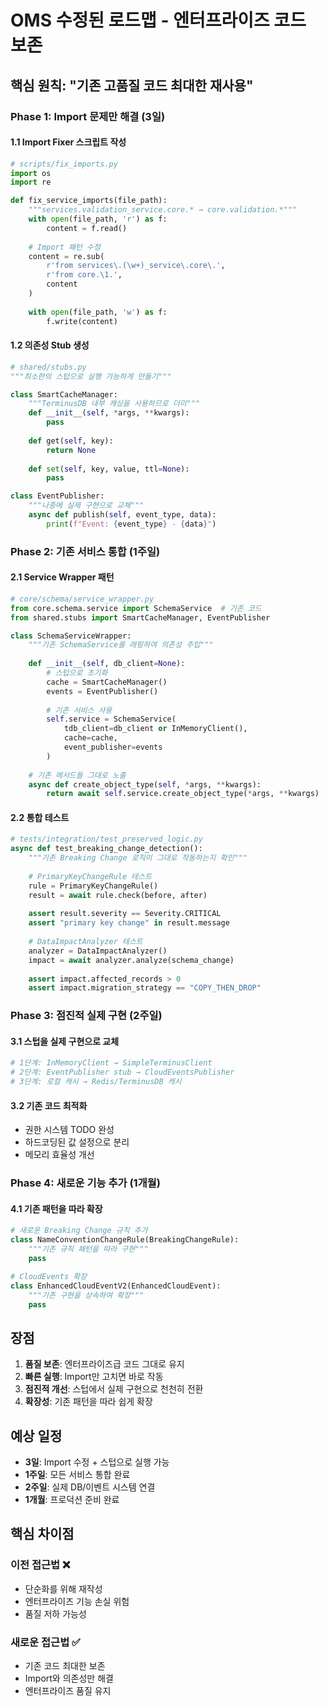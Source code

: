 # OMS 수정된 로드맵 - 엔터프라이즈 코드 보존

## 핵심 원칙: "기존 고품질 코드 최대한 재사용"

### Phase 1: Import 문제만 해결 (3일)

#### 1.1 Import Fixer 스크립트 작성
```python
# scripts/fix_imports.py
import os
import re

def fix_service_imports(file_path):
    """services.validation_service.core.* → core.validation.*"""
    with open(file_path, 'r') as f:
        content = f.read()
    
    # Import 패턴 수정
    content = re.sub(
        r'from services\.(\w+)_service\.core\.',
        r'from core.\1.',
        content
    )
    
    with open(file_path, 'w') as f:
        f.write(content)
```

#### 1.2 의존성 Stub 생성
```python
# shared/stubs.py
"""최소한의 스텁으로 실행 가능하게 만들기"""

class SmartCacheManager:
    """TerminusDB 내부 캐싱을 사용하므로 더미"""
    def __init__(self, *args, **kwargs):
        pass
    
    def get(self, key):
        return None
    
    def set(self, key, value, ttl=None):
        pass

class EventPublisher:
    """나중에 실제 구현으로 교체"""
    async def publish(self, event_type, data):
        print(f"Event: {event_type} - {data}")
```

### Phase 2: 기존 서비스 통합 (1주일)

#### 2.1 Service Wrapper 패턴
```python
# core/schema/service_wrapper.py
from core.schema.service import SchemaService  # 기존 코드
from shared.stubs import SmartCacheManager, EventPublisher

class SchemaServiceWrapper:
    """기존 SchemaService를 래핑하여 의존성 주입"""
    
    def __init__(self, db_client=None):
        # 스텁으로 초기화
        cache = SmartCacheManager()
        events = EventPublisher()
        
        # 기존 서비스 사용
        self.service = SchemaService(
            tdb_client=db_client or InMemoryClient(),
            cache=cache,
            event_publisher=events
        )
    
    # 기존 메서드들 그대로 노출
    async def create_object_type(self, *args, **kwargs):
        return await self.service.create_object_type(*args, **kwargs)
```

#### 2.2 통합 테스트
```python
# tests/integration/test_preserved_logic.py
async def test_breaking_change_detection():
    """기존 Breaking Change 로직이 그대로 작동하는지 확인"""
    
    # PrimaryKeyChangeRule 테스트
    rule = PrimaryKeyChangeRule()
    result = await rule.check(before, after)
    
    assert result.severity == Severity.CRITICAL
    assert "primary key change" in result.message
    
    # DataImpactAnalyzer 테스트
    analyzer = DataImpactAnalyzer()
    impact = await analyzer.analyze(schema_change)
    
    assert impact.affected_records > 0
    assert impact.migration_strategy == "COPY_THEN_DROP"
```

### Phase 3: 점진적 실제 구현 (2주일)

#### 3.1 스텁을 실제 구현으로 교체
```python
# 1단계: InMemoryClient → SimpleTerminusClient
# 2단계: EventPublisher stub → CloudEventsPublisher  
# 3단계: 로컬 캐시 → Redis/TerminusDB 캐시
```

#### 3.2 기존 코드 최적화
- 권한 시스템 TODO 완성
- 하드코딩된 값 설정으로 분리
- 메모리 효율성 개선

### Phase 4: 새로운 기능 추가 (1개월)

#### 4.1 기존 패턴을 따라 확장
```python
# 새로운 Breaking Change 규칙 추가
class NameConventionChangeRule(BreakingChangeRule):
    """기존 규칙 패턴을 따라 구현"""
    pass

# CloudEvents 확장
class EnhancedCloudEventV2(EnhancedCloudEvent):
    """기존 구현을 상속하여 확장"""
    pass
```

## 장점

1. **품질 보존**: 엔터프라이즈급 코드 그대로 유지
2. **빠른 실행**: Import만 고치면 바로 작동
3. **점진적 개선**: 스텁에서 실제 구현으로 천천히 전환
4. **확장성**: 기존 패턴을 따라 쉽게 확장

## 예상 일정

- **3일**: Import 수정 + 스텁으로 실행 가능
- **1주일**: 모든 서비스 통합 완료
- **2주일**: 실제 DB/이벤트 시스템 연결
- **1개월**: 프로덕션 준비 완료

## 핵심 차이점

### 이전 접근법 ❌
- 단순화를 위해 재작성
- 엔터프라이즈 기능 손실 위험
- 품질 저하 가능성

### 새로운 접근법 ✅
- 기존 코드 최대한 보존
- Import와 의존성만 해결
- 엔터프라이즈 품질 유지